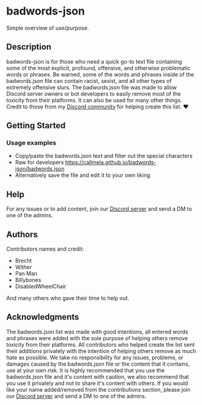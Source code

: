 # badwords-json

Simple overview of use/purpose.

## Description

  badwords-json is for those who need a quick go-to text file containing some of the most explicit, profound, offensive, and otherwise problematic words or phrases.
  Be warned, some of the words and phrases inside of the badwords.json file can contain racist, sexist, and all other types of extremely offensive slurs.
  The badwords.json file was made to allow Discord server owners or bot developers to easily remove most of the toxicity from their platforms.
  It can also be used for many other things. Credit to those from my [Discord community](https://discord.gg/FhTgqtarZJ) for helping create this list. ❤

## Getting Started

### Usage examples

* Copy/paste the badwords.json text and filter out the special characters
* Raw for developers https://callmela.github.io/badwords-json/badwords.json
* Alternatively save the file and edit it to your own liking

## Help

For any issues or to add content, join our [Discord server](https://discord.gg/FhTgqtarZJ) and send a DM to one of the admins.

## Authors

Contributors names and credit:

* Brecht
* Wither
* Pan Man
* Billybones
* DisabledWheelChair

And many others who gave their time to help out.

## Acknowledgments

  The badwords.json list was made with good intentions, all entered words and phrases were added with the sole purpose of helping others remove toxicity from their platforms.
  All contributors who helped create the list sent their additions privately with the intention of helping others remove as much hate as possible.
  We take no responsibility for any issues, problems, or damages caused by the badwords.json file or the content that it contains, use at your own risk.
  It is highly recommended that you use the badwords.json file and it's content with caution, we also recommend that you use it privately and not to share it's content with others.
  If you would like your name added/removed from the contributions section, please join our [Discord server](https://discord.gg/FhTgqtarZJ) and send a DM to one of the admins.
